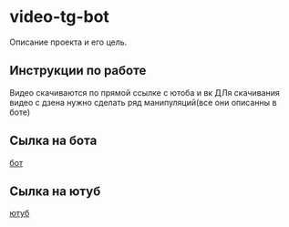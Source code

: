 # video-tg-bot

Описание проекта и его цель.

## Инструкции по работе

Видео скачиваются по прямой ссылке с ютоба и вк
ДЛя скачивания видео с дзена нужно сделать ряд манипуляций(все они описанны в боте)

## Сылка на бота

[бот](https://t.me/violetta_video_bot)

## Сылка на ютуб

[ютуб](https://t.me/violetta_video_bot)
